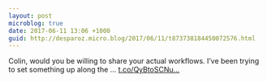 ```yaml
---
layout: post
microblog: true
date: 2017-06-11 13:06 +1000
guid: http://desparoz.micro.blog/2017/06/11/t873738184450072576.html
---
```

Colin, would you be willing to share your actual workflows. I’ve been trying to set something up along the ... [t.co/QyBtoSCNu...](https://t.co/QyBtoSCNu0)
